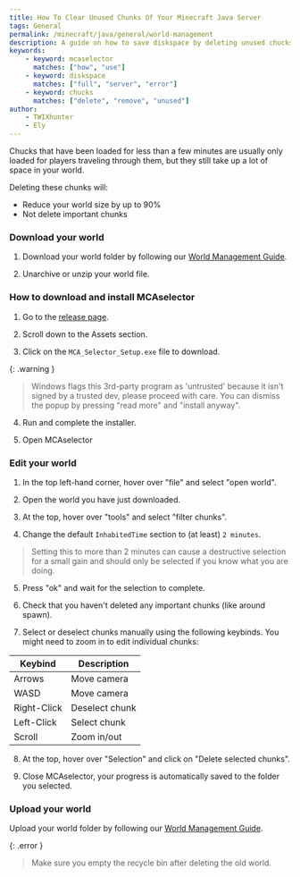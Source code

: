 ```yaml
---
title: How To Clear Unused Chunks Of Your Minecraft Java Server
tags: General
permalink: /minecraft/java/general/world-management
description: A guide on how to save diskspace by deleting unused chucks using MCAselector.
keywords:
    - keyword: mcaselector
      matches: ["how", "use"]
    - keyword: diskspace
      matches: ["full", "server", "error"]
    - keyword: chucks
      matches: ["delete", "remove", "unused"]
author:
    - TWIXhunter
    - Ely
---
```


Chucks that have been loaded for less than a few minutes are usually only loaded for players traveling through them, but they still take up a lot of space in your world.

Deleting these chunks will:
- Reduce your world size by up to 90%
- Not delete important chunks

### Download your world
1. Download your world folder by following our [World Management Guide](https://kb.falixnodes.net/minecraft/java/general/world-management#downloading-your-world).

2. Unarchive or unzip your world file.

### How to download and install MCAselector
1. Go to the [release page](https://github.com/Querz/mcaselector/releases).

2. Scroll down to the Assets section.

3. Click on the `MCA_Selector_Setup.exe` file to download.

{: .warning }
> Windows flags this 3rd-party program as 'untrusted' because it isn't signed by a trusted dev, please proceed with care.
> You can dismiss the popup by pressing "read more" and "install anyway".

4. Run and complete the installer.

5. Open MCAselector

### Edit your world
1. In the top left-hand corner, hover over "file" and select "open world".

2. Open the world you have just downloaded.

3. At the top, hover over "tools" and select "filter chunks".

4. Change the default `InhabitedTime` section to (at least) `2 minutes`.

> Setting this to more than 2 minutes can cause a destructive selection for a small gain and should only be selected if you know what you are doing.

5. Press "ok" and wait for the selection to complete.

6. Check that you haven't deleted any important chunks (like around spawn).

7. Select or deselect chunks manually using the following keybinds. You might need to zoom in to edit individual chunks:

| Keybind      	| Description    	|
|--------------	|----------------	|
| Arrows       	| Move camera    	|
| WASD         	| Move camera    	|
| Right-Click  	| Deselect chunk 	|
| Left-Click   	| Select chunk   	|
| Scroll       	| Zoom in/out    	|

8. At the top, hover over "Selection" and click on "Delete selected chunks".

9. Close MCAselector, your progress is automatically saved to the folder you selected.

### Upload your world
Upload your world folder by following our [World Management Guide](https://kb.falixnodes.net/minecraft/java/general/world-management#uploading-your-world).

{: .error }
> Make sure you empty the recycle bin after deleting the old world.